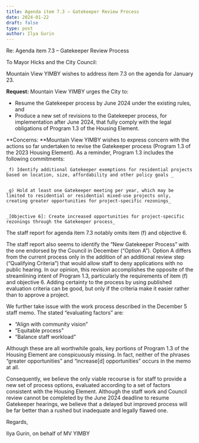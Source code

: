 ```yaml
---
title: Agenda item 7.3 – Gatekeeper Review Process
date: 2024-01-22
draft: false
type: post
author: Ilya Gurin
---
```


Re: Agenda item 7.3 – Gatekeeper Review Process

To Mayor Hicks and the City Council:

Mountain View YIMBY wishes to address item 7.3 on the agenda for January 23.

**Request:** Mountain View YIMBY urges the City to:



* Resume the Gatekeeper process by June 2024 under the existing rules, and
* Produce a new set of revisions to the Gatekeeper process, for implementation after June 2024, that fully comply with the legal obligations of Program 1.3 of the Housing Element.

**Concerns: **Mountain View YIMBY wishes to express concern with the actions so far undertaken to revise the Gatekeeper process (Program 1.3 of the 2023 Housing Element). As a reminder, Program 1.3 includes the following commitments:


    _f) Identify additional Gatekeeper exemptions for residential projects based on location, size, affordability and other policy goals _


    _g) Hold at least one Gatekeeper meeting per year, which may be limited to residential or residential mixed-use projects only, creating greater opportunities for project-specific rezonings_


    _[Objective 6]: Create increased opportunities for project-specific rezonings through the Gatekeeper process_

The staff report for agenda item 7.3 notably omits item (f) and objective 6.

The staff report also seems to identify the “New Gatekeeper Process” with the one endorsed by the Council in December (“Option A”). Option A differs from the current process only in the addition of an additional review step (“Qualifying Criteria”) that would allow staff to deny applications with no public hearing. In our opinion, this revision accomplishes the opposite of the streamlining intent of Program 1.3, particularly the requirements of item (f) and objective 6. Adding certainty to the process by using published evaluation criteria can be good, but only if the criteria make it easier rather than to approve a project.

We further take issue with the work process described in the December 5 staff memo. The stated “evaluating factors” are:


* “Align with community vision”
* “Equitable process”
* “Balance staff workload”

Although these are all worthwhile goals, key portions of Program 1.3 of the Housing Element are conspicuously missing. In fact, neither of the phrases “greater opportunities” and “increase[d] opportunities” occurs in the memo at all.

Consequently, we believe the only viable recourse is for staff to provide a new set of process options, evaluated according to a set of factors consistent with the Housing Element. Although the staff work and Council review cannot be completed by the June 2024 deadline to resume Gatekeeper hearings, we believe that a delayed but improved process will be far better than a rushed but inadequate and legally flawed one. 

Regards,

Ilya Gurin, on behalf of MV YIMBY


